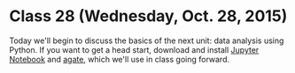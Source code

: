 # Class 28 (Wednesday, Oct. 28, 2015)

Today we'll begin to discuss the basics of the next unit: data analysis using Python. If you want to get a head start, download and install [Jupyter Notebook](http://jupyter.readthedocs.org/en/latest/install.html) and [agate](http://agate.readthedocs.org/en/1.0.1/), which we'll use in class going forward.